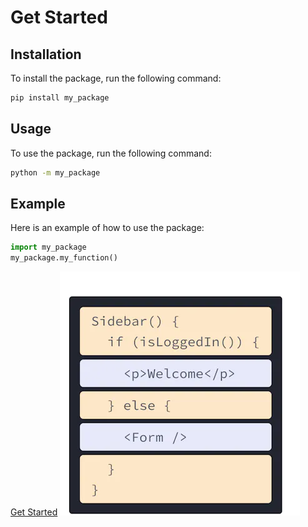 # Get Started
## Installation
To install the package, run the following command:
```bash
pip install my_package
```
## Usage
To use the package, run the following command:
```bash
python -m my_package
```
## Example
Here is an example of how to use the package:
```python
import my_package
my_package.my_function()
```

[Get Started](get_started.md) ![Get Started](../../images/writing_jsx_sidebar.webp)
